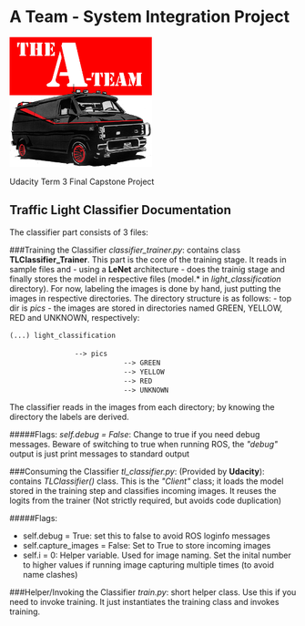 A Team - System Integration Project 
===================================

![A Team](imgs/ateamlogo.png "There is no Plan B.")

Udacity Term 3 Final Capstone Project

## Traffic Light Classifier Documentation

The classifier part consists of 3 files:

###Training the Classifier
*classifier_trainer.py*: contains class **TLClassifier_Trainer**. This part is the core of the training stage. It reads in sample files and - using a **LeNet** architecture - does the trainig stage and finally stores the model in respective files (model.* in *light_classification* directory). For now, labeling the images is done by hand, just putting the images in respective directories. The directory structure is as follows:
	- top dir is *pics*
	- the images are stored in directories named GREEN, YELLOW, RED and UNKNOWN, respectively:

	(...) light_classification
								
					--> pics
								--> GREEN
								--> YELLOW
								--> RED 
								--> UNKNOWN

The classifier reads in the images from each directory; by knowing the directory the labels are derived.

#####Flags:
*self.debug = False*: Change to true if you need debug messages. Beware of switching to true when running ROS, the *"debug"* output is just print messages to standard output

###Consuming the Classifier
*tl_classifier.py*: (Provided by **Udacity**): contains *TLClassifier()* class. This  is the *"Client"* class; it loads the model stored in the training step and classifies incoming images. It reuses the logits from the trainer (Not strictly required, but avoids code duplication)

#####Flags:
* self.debug = True: set this to false to avoid ROS loginfo messages
* self.capture_images = False: Set to True to store incoming images
* self.i = 0: Helper variable. Used for image naming. Set the inital number to higher values if running image capturing multiple times (to avoid name clashes)

###Helper/Invoking the Classifier
*train.py*: short helper class. Use this if you need to invoke training. It just instantiates the training class and invokes training.  